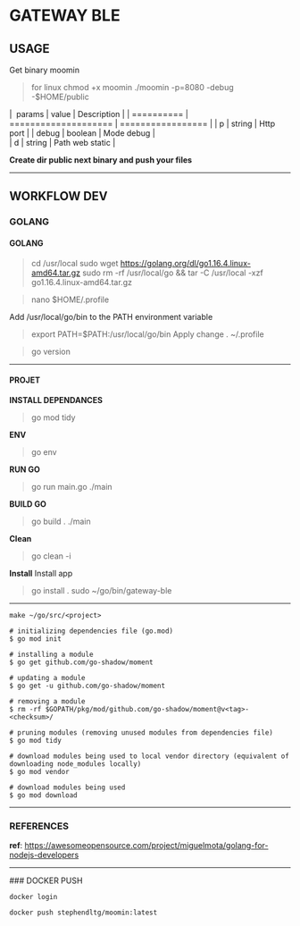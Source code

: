 # GATEWAY BLE


## USAGE

Get binary moomin

> for linux
> chmod +x moomin
> ./moomin -p=8080 -debug -$HOME/public

|   params              | value                 |   Description     |
|   ==========          | ====================  | ================= |
|   p                   | string                | Http port         |
|   debug               | boolean               | Mode debug        |  
|   d                   | string                | Path web static   |  

__Create dir public next binary and push your files__


---


## WORKFLOW DEV

### GOLANG

#### GOLANG
> cd /usr/local
> sudo wget https://golang.org/dl/go1.16.4.linux-amd64.tar.gz
> sudo rm -rf /usr/local/go && tar -C /usr/local -xzf go1.16.4.linux-amd64.tar.gz

> nano $HOME/.profile

Add /usr/local/go/bin to the PATH environment variable
> export PATH=$PATH:/usr/local/go/bin
Apply change
>. ~/.profile

> go version

---

#### PROJET

**INSTALL DEPENDANCES**
>go mod tidy

**ENV**
>go env

**RUN GO**
> go run main.go
>./main

**BUILD GO**
> go build .
>./main

**Clean**
> go clean -i

**Install**
Install app 
> go install .
> sudo ~/go/bin/gateway-ble

---

```tips golang
make ~/go/src/<project>

# initializing dependencies file (go.mod)
$ go mod init

# installing a module
$ go get github.com/go-shadow/moment

# updating a module
$ go get -u github.com/go-shadow/moment

# removing a module
$ rm -rf $GOPATH/pkg/mod/github.com/go-shadow/moment@v<tag>-<checksum>/

# pruning modules (removing unused modules from dependencies file)
$ go mod tidy

# download modules being used to local vendor directory (equivalent of downloading node_modules locally)
$ go mod vendor

# download modules being used
$ go mod download
```

---

### REFERENCES

__ref__: https://awesomeopensource.com/project/miguelmota/golang-for-nodejs-developers


---

### DOCKER PUSH

```
docker login
```

```
docker push stephendltg/moomin:latest
```



